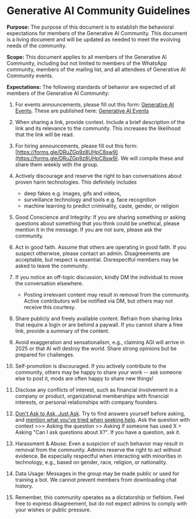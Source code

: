# Generative AI Community Guidelines

**Purpose:** The purpose of this document is to establish the behavioral expectations for members of the Generative AI Community. This document is a living document and will be updated as needed to meet the evolving needs of the community.

**Scope:** This document applies to all members of the Generative AI Community, including but not limited to members of the WhatsApp community, members of the mailing list, and all attendees of Generative AI Community events.

**Expectations:** The following standards of behavior are expected of all members of the Generative AI Community:

1. For events announcements, please fill out this form: [Generative AI Events](https://forms.gle/s3Na6t7HzW43wfEX7). These are published here: [Generative AI Events](https://docs.google.com/spreadsheets/d/e/2PACX-1vTftcrqLyUN8N81ekOBsQgWUWqg_t0QKk0Xil49OZKNhSrhHHN3DZRucTo4RJnYGQBYzes0NFxJKAL_/pubhtml)

1. When sharing a link, provide context. Include a brief description of the link and its relevance to the community. This increases the likelihood that the link will be read.

1. For hiring announcements, please fill out this form: [https://forms.gle/DRuZGp9z8UHpC8sw9](https://forms.gle/DRuZGp9z8UHpC8sw9). We will compile these and share them weekly with the group.

1. Actively discourage and reserve the right to ban conversations about proven harm technologies. This definitely includes

   - deep fakes e.g. images, gifs and videos,
   - surveillance technology and tools e.g. face recognition
   - machine learning to predict criminality, caste, gender, or religion

1. Good Conscience and Integrity: If you are sharing something or asking questions about something that you think could be unethical, please mention it in the message. If you are not sure, please ask the community.

1. Act in good faith. Assume that others are operating in good faith. If you suspect otherwise, please contact an admin. Disagreements are acceptable, but respect is essential. Disrespectful members may be asked to leave the community.

1. If you notice an off-topic discussion, kindly DM the individual to move the conversation elsewhere.

   - Posting irrelevant content may result in removal from the community. Active contributors will be notified via DM, but others may not receive this courtesy.

1. Share publicly and freely available content. Refrain from sharing links that require a login or are behind a paywall. If you cannot share a free link, provide a summary of the content.

1. Avoid exaggeration and sensationalism, e.g., claiming AGI will arrive in 2025 or that AI will destroy the world. Share strong opinions but be prepared for challenges.

1. Self-promotion is discouraged. If you actively contribute to the community, others may be happy to share your work -- ask someone else to post it, mods are often happy to share new things!

1. Disclose any conflicts of interest, such as financial involvement in a company or product, organizational memberships with financial interests, or personal relationships with company founders.

1. [Don't Ask to Ask, Just Ask](https://dontasktoask.com/). Try to find answers yourself before asking, and [mention what you've tried when seeking help](http://www.catb.org/~esr/faqs/smart-questions.html). Ask the question with context >>> Asking the question >> Asking if someone has used X > Asking "Can I ask questions about X?". If you have a question, ask it.

1. Harassment & Abuse: Even a suspicion of such behavior may result in removal from the community. Admins reserve the right to act without evidence. Be especially respectful when interacting with minorities in technology, e.g., based on gender, race, religion, or nationality.

1. Data Usage: Messages in the group may be made public or used for training a bot. We cannot prevent members from downloading chat history.

1. Remember, this community operates as a dictatorship or fiefdom. Feel free to express disagreement, but do not expect admins to comply with your wishes or public pressure.
